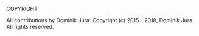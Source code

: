 COPYRIGHT

All contributions by Dominik Jura:
Copyright (c) 2015 - 2018, Dominik Jura.
All rights reserved.